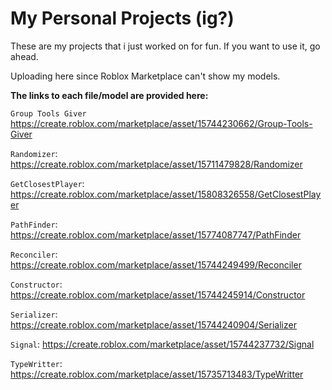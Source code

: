 # My Personal Projects (ig?)

These are my projects that i just worked on for fun.
If you want to use it, go ahead.

Uploading here since Roblox Marketplace can't show my models.

**The links to each file/model are provided here:**

`Group Tools Giver`
https://create.roblox.com/marketplace/asset/15744230662/Group-Tools-Giver

`Randomizer`:
https://create.roblox.com/marketplace/asset/15711479828/Randomizer

`GetClosestPlayer`:
https://create.roblox.com/marketplace/asset/15808326558/GetClosestPlayer

`PathFinder`:
https://create.roblox.com/marketplace/asset/15774087747/PathFinder

`Reconciler`:
https://create.roblox.com/marketplace/asset/15744249499/Reconciler

`Constructor`:
https://create.roblox.com/marketplace/asset/15744245914/Constructor

`Serializer`:
https://create.roblox.com/marketplace/asset/15744240904/Serializer

`Signal`:
https://create.roblox.com/marketplace/asset/15744237732/Signal

`TypeWritter`:
https://create.roblox.com/marketplace/asset/15735713483/TypeWritter
